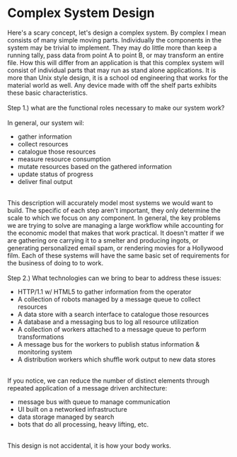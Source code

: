 Complex System Design
=====================

Here&#39;s a scary concept, let&#39;s design a complex system.  By complex I mean consists of many simple moving parts. Individually the components in the system may be trivial to implement. They may do little more than keep a running tally, pass data from point A to point B, or may transform an entire file. How this will differ from an application is that this complex system will consist of individual parts that may run as stand alone applications. It is more than Unix style design, it is a school od engineering that works for the material world as well. Any device made with off the shelf parts exhibits these basic characteristics. <br><br>Step 1.) what are the functional roles necessary to make our system work?<br><br>In general, our system wil:<ul><li>gather information</li><li>collect resources</li><li>catalogue those resources</li><li>measure resource consumption</li><li>mutate resources based on the gathered information</li><li>update status of progress</li><li>deliver final output</li></ul><br>This description will accurately model most systems we would want to build. The specific of each step aren&#39;t important, they only determine the scale to which we focus on any component. In general, the key problems we are trying to solve are managing a large workflow while accounting for the economic model that makes that work practical. It doesn&#39;t matter if we are gathering ore carrying it to a smelter and producing ingots, or generating personalized email spam, or rendering movies for a Hollywood film. Each of these systems will have the same basic set of requirements for the business of doing to to work. <br><br>Step 2.) What technologies can we bring to bear to address these issues:<ul><li>HTTP/1.1 w/ HTML5 to gather information from the operator</li><li>A collection of robots managed by a message queue to collect resources</li><li>A data store with a search interface to catalogue those resources</li><li>A database and a messaging bus to log all resource utilization</li><li>A collection of workers attached to a message queue to perform transformations</li><li>A message bus for the workers to publish status information & monitoring system</li><li>A distribution workers which shuffle work output to new data stores</li></ul><br>If you notice, we can reduce the number of distinct elements through repeated application of a message driven architecture:<ul><li>message bus with queue to manage communication</li><li>UI built on a networked infrastructure</li><li>data storage managed by search</li><li>bots that do all processing, heavy lifting, etc. </li></ul><br>This design is not accidental, it is how your body works. 